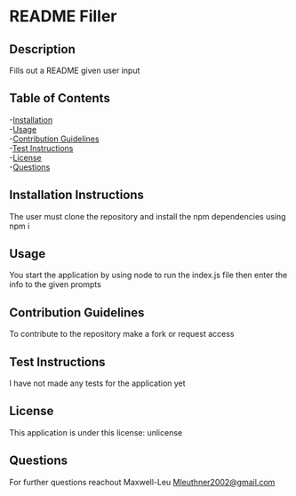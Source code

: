 # README Filler 

## Description

Fills out a README given user input

## Table of Contents

-[Installation](#installation)\
-[Usage](#usage)\
-[Contribution Guidelines](#contribution_guidelines)\
-[Test Instructions](#test_instructions)\
-[License](#license)\
-[Questions](#Questions)
## Installation Instructions

The user must clone the repository and install the npm dependencies using npm i

## Usage

You start the application by using node to run the index.js file then enter the info to the given prompts

## Contribution Guidelines

To contribute to the repository make a fork or request access

## Test Instructions

I have not made any tests for the application yet

## License

This application is under this license: unlicense


## Questions

For further questions reachout
Maxwell-Leu
Mleuthner2002@gmail.com
